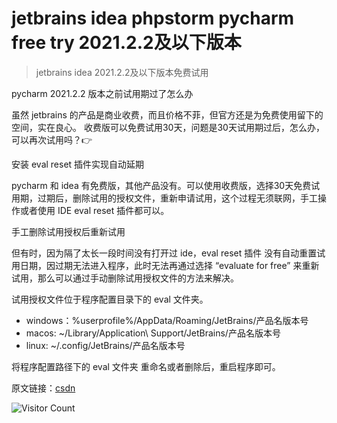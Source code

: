 # jetbrains idea phpstorm pycharm free try 2021.2.2及以下版本
> jetbrains idea 2021.2.2及以下版本免费试用

pycharm 2021.2.2 版本之前试用期过了怎么办

虽然 jetbrains 的产品是商业收费，而且价格不菲，但官方还是为免费使用留下的空间，实在良心。 收费版可以免费试用30天，问题是30天试用期过后，怎么办，可以再次试用吗？👉

安装 eval reset 插件实现自动延期

pycharm 和 idea 有免费版，其他产品没有。可以使用收费版，选择30天免费试用期，过期后，删除试用的授权文件，重新申请试用，这个过程无须联网，手工操作或者使用 IDE eval reset 插件都可以。

手工删除试用授权后重新试用

但有时，因为隔了太长一段时间没有打开过 ide，eval reset 插件 没有自动重置试用日期，因过期无法进入程序，此时无法再通过选择 “evaluate for free” 来重新试用，那么可以通过手动删除试用授权文件的方法来解决。

试用授权文件位于程序配置目录下的 eval 文件夹。

- windows：%userprofile%/AppData/Roaming/JetBrains/产品名版本号
- macos: ~/Library/Application\ Support/JetBrains/产品名版本号
- linux: ~/.config/JetBrains/产品名版本号

将程序配置路径下的 eval 文件夹 重命名或者删除后，重启程序即可。

原文链接：[csdn](https://blog.csdn.net/qq_34445574/article/details/130215761)

![Visitor Count](https://profile-counter.glitch.me/brotherbigbao/count.svg)